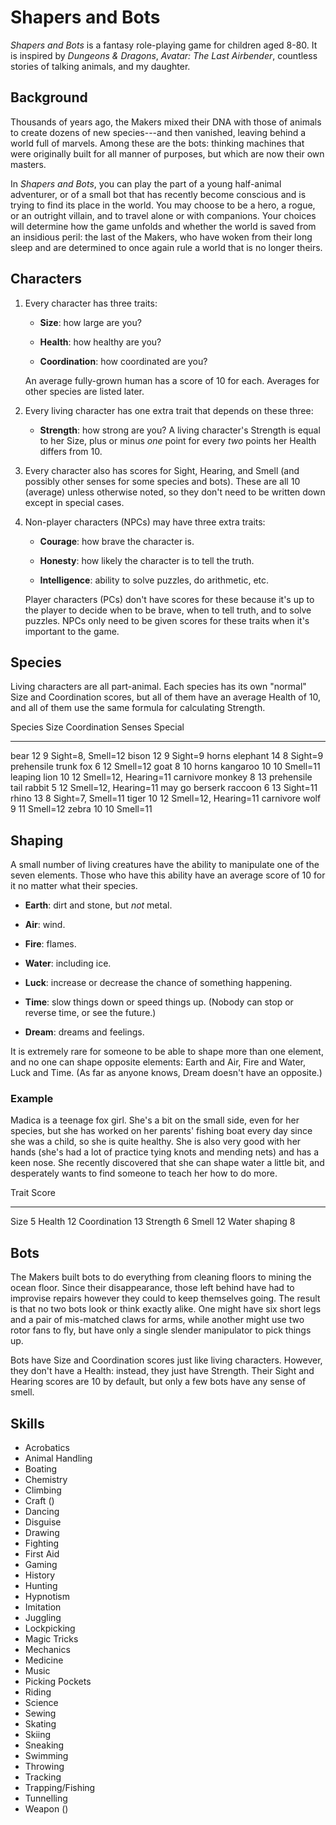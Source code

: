 # Shapers and Bots

*Shapers and Bots* is a fantasy role-playing game for children aged 8-80.
It is inspired by *Dungeons & Dragons*,
*Avatar: The Last Airbender*,
countless stories of talking animals,
and my daughter.

## Background

Thousands of years ago,
the Makers mixed their DNA with those of animals
to create dozens of new species---and then vanished,
leaving behind a world full of marvels.
Among these are the bots:
thinking machines that were originally built for all manner of purposes,
but which are now their own masters.

In *Shapers and Bots*,
you can play the part of a young half-animal adventurer,
or of a small bot that has recently become conscious
and is trying to find its place in the world.
You may choose to be a hero, a rogue, or an outright villain,
and to travel alone or with companions.
Your choices will determine how the game unfolds
and whether the world is saved from an insidious peril:
the last of the Makers,
who have woken from their long sleep
and are determined to once again rule a world that is no longer theirs.

## Characters

1. Every character has three traits:

   * **Size**: how large are you?

   * **Health**: how healthy are you?

   * **Coordination**: how coordinated are you?

   An average fully-grown human has a score of 10 for each.
   Averages for other species are listed later.

2. Every living character has one extra trait that depends on these three:

   * **Strength**: how strong are you?
     A living character's Strength is equal to her Size,
     plus or minus *one* point for every *two* points her Health differs from 10.

3. Every character also has scores for Sight, Hearing, and Smell
   (and possibly other senses for some species and bots).
   These are all 10 (average) unless otherwise noted,
   so they don't need to be written down except in special cases.

4. Non-player characters (NPCs) may have three extra traits:

   * **Courage**: how brave the character is.

   * **Honesty**: how likely the character is to tell the truth.

   * **Intelligence**: ability to solve puzzles, do arithmetic, etc.

   Player characters (PCs) don't have scores for these
   because it's up to the player to decide when to be brave,
   when to tell truth,
   and to solve puzzles.
   NPCs only need to be given scores for these traits
   when it's important to the game.

## Species

Living characters are all part-animal.
Each species has its own "normal" Size and Coordination scores,
but all of them have an average Health of 10,
and all of them use the same formula for calculating Strength.

Species   Size   Coordination   Senses                Special
-------  -----  -------------  -------                -------
bear        12              9   Sight=8, Smell=12
bison       12              9   Sight=9               horns
elephant    14              8   Sight=9               prehensile trunk
fox          6             12   Smell=12
goat         8             10                         horns
kangaroo    10             10   Smell=11              leaping
lion        10             12   Smell=12, Hearing=11  carnivore
monkey       8             13                         prehensile tail
rabbit       5             12   Smell=12, Hearing=11  may go berserk
raccoon      6             13   Sight=11
rhino       13              8   Sight=7, Smell=11
tiger       10             12   Smell=12, Hearing=11  carnivore
wolf         9             11   Smell=12
zebra       10             10   Smell=11

## Shaping

A small number of living creatures have the ability to manipulate one of the seven elements.
Those who have this ability have an average score of 10 for it
no matter what their species.

*  **Earth**: dirt and stone, but *not* metal.

*  **Air**: wind.

*  **Fire**: flames.

*  **Water**: including ice.

*  **Luck**: increase or decrease the chance of something happening.

*  **Time**: slow things down or speed things up.  (Nobody can stop or reverse time, or see the future.)

*  **Dream**: dreams and feelings.

It is extremely rare for someone to be able to shape more than one element,
and no one can shape opposite elements:
Earth and Air,
Fire and Water,
Luck and Time.
(As far as anyone knows,
Dream doesn't have an opposite.)

### Example

Madica is a teenage fox girl.
She's a bit on the small side,
even for her species,
but she has worked on her parents' fishing boat every day since she was a child,
so she is quite healthy.
She is also very good with her hands
(she's had a lot of practice tying knots and mending nets)
and has a keen nose.
She recently discovered that she can shape water a little bit,
and desperately wants to find someone to teach her how to do more.

Trait         Score
-----        ------
Size              5
Health           12
Coordination     13
Strength          6
Smell            12
Water shaping     8

## Bots

The Makers built bots to do everything from cleaning floors to mining the ocean floor.
Since their disappearance,
those left behind have had to improvise repairs however they could
to keep themselves going.
The result is that no two bots look or think exactly alike.
One might have six short legs and a pair of mis-matched claws for arms,
while another might use two rotor fans to fly,
but have only a single slender manipulator to pick things up.

Bots have Size and Coordination scores just like living characters.
However,
they don't have a Health:
instead,
they just have Strength.
Their Sight and Hearing scores are 10 by default,
but only a few bots have any sense of smell.

## Skills

* Acrobatics
* Animal Handling
* Boating
* Chemistry
* Climbing
* Craft ()
* Dancing
* Disguise
* Drawing
* Fighting
* First Aid
* Gaming
* History
* Hunting
* Hypnotism
* Imitation
* Juggling
* Lockpicking
* Magic Tricks
* Mechanics
* Medicine
* Music
* Picking Pockets
* Riding
* Science
* Sewing
* Skating
* Skiing
* Sneaking
* Swimming
* Throwing
* Tracking
* Trapping/Fishing
* Tunnelling
* Weapon ()
